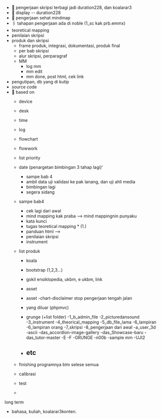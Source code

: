- 👋 pengerjaan skripsi terbagi jadi duration228, dan koalarar3
- 👀 display -- duration228
- 🌱 pengerjaan sehat mindmap
- 🖇  tahapan pengerjaan ada di noble (1_sc kak prb.emmx)
- teoretical mapping
- penilaian skripsi
- produk dan skripsi
  - frame produk, integrasi, dokumentasi, produk final
  - per bab skripsi
  - alur skripsi, perparagraf
  - MM
    - log mm
    - mm edit
    - mm done, post html, cek link
- pengutipan, db yang di kutip
- source code
- 👋 based on
    - device
    - desk
    - time
    - log
    - flowchart
    - flowwork
    - list priority
    - date          (penargetan bimbingan 3 tahap lagi)'
      - sampe bab 4
      - ambil data uji validasi ke pak lanang, dan uji ahli media
      - bimbingan lagi
      - segera sidang
    - sampe bab4
      - cek lagi dari awal
      - mind mapping kak praba --> mind mappingnin punyaku
      - kata kunci
      - tugas teoretical mapping * (1.)
      - panduan html -->
      - penilaian skripsi
      - instrument
    - list produk
      - koala
      - bootstrap (1,2,3...)
      - gokil ensiklopedia, ukbm, e ukbm, link
      - asset
      - asset -chart-disclaimer stop pengerjaan tengah jalan
      - yang diluar (phpmvc)
      - grunge (+list folder)
        -1_b_admin_file
        -2_picturedansound
        -3_instrument
        -4_theorical_mapping
        -5_db_file_lama
        -6_lampiran
        -6_lampiran orang
        -7_skripsi
        -8_pengerjaan dari awal
        -a_user_3d
        -ascii
        -das_accordion-image-gallery
        -das_Showcase-baru
        -das_tutor-master
        -E
        -F
        -GRUNGE
        -n00b
        -sample mm
        -UJI2

        
      - etc
        -
          
    - finishing programnya blm selese semua
    - calibrasi
    - test
    -

<!---
duration228/duration228 is a ✨ special ✨ repository because its `README.md` (this file) appears on your GitHub profile.
You can click the Preview link to take a look at your changes.
--->

long term
  - bahasa, kuliah, koalarar3konten.
  
